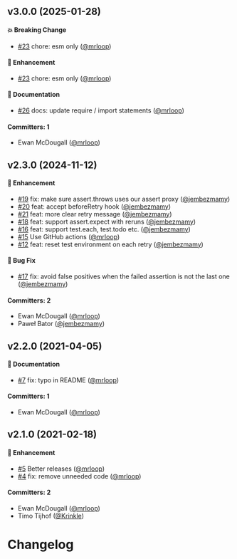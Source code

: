 

## v3.0.0 (2025-01-28)

#### :boom: Breaking Change
* [#23](https://github.com/mrloop/qunit-retry/pull/23) chore: esm only ([@mrloop](https://github.com/mrloop))

#### :rocket: Enhancement
* [#23](https://github.com/mrloop/qunit-retry/pull/23) chore: esm only ([@mrloop](https://github.com/mrloop))

#### :memo: Documentation
* [#26](https://github.com/mrloop/qunit-retry/pull/26) docs: update require / import statements ([@mrloop](https://github.com/mrloop))

#### Committers: 1
- Ewan McDougall ([@mrloop](https://github.com/mrloop))


## v2.3.0 (2024-11-12)

#### :rocket: Enhancement
* [#19](https://github.com/mrloop/qunit-retry/pull/19) fix: make sure assert.throws uses our assert proxy ([@jembezmamy](https://github.com/jembezmamy))
* [#20](https://github.com/mrloop/qunit-retry/pull/20) feat: accept beforeRetry hook ([@jembezmamy](https://github.com/jembezmamy))
* [#21](https://github.com/mrloop/qunit-retry/pull/21) feat: more clear retry message ([@jembezmamy](https://github.com/jembezmamy))
* [#18](https://github.com/mrloop/qunit-retry/pull/18) feat: support assert.expect with reruns ([@jembezmamy](https://github.com/jembezmamy))
* [#16](https://github.com/mrloop/qunit-retry/pull/16) feat: support test.each, test.todo etc. ([@jembezmamy](https://github.com/jembezmamy))
* [#15](https://github.com/mrloop/qunit-retry/pull/15) Use GitHub actions ([@mrloop](https://github.com/mrloop))
* [#12](https://github.com/mrloop/qunit-retry/pull/12) feat: reset test environment on each retry ([@jembezmamy](https://github.com/jembezmamy))

#### :bug: Bug Fix
* [#17](https://github.com/mrloop/qunit-retry/pull/17) fix: avoid false positives when the failed assertion is not the last one ([@jembezmamy](https://github.com/jembezmamy))

#### Committers: 2
- Ewan McDougall ([@mrloop](https://github.com/mrloop))
- Paweł Bator ([@jembezmamy](https://github.com/jembezmamy))


## v2.2.0 (2021-04-05)

#### :memo: Documentation
* [#7](https://github.com/mrloop/qunit-retry/pull/7) fix: typo in README ([@mrloop](https://github.com/mrloop))

#### Committers: 1
- Ewan McDougall ([@mrloop](https://github.com/mrloop))

## v2.1.0 (2021-02-18)

#### :rocket: Enhancement
* [#5](https://github.com/mrloop/qunit-retry/pull/5) Better releases ([@mrloop](https://github.com/mrloop))
* [#4](https://github.com/mrloop/qunit-retry/pull/4) fix: remove unneeded code ([@mrloop](https://github.com/mrloop))

#### Committers: 2
- Ewan McDougall ([@mrloop](https://github.com/mrloop))
- Timo Tijhof ([@Krinkle](https://github.com/Krinkle))

# Changelog
